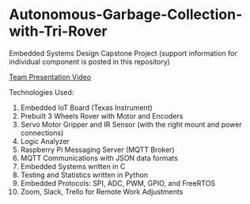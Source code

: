 # Autonomous-Garbage-Collection-with-Tri-Rover
Embedded Systems Design Capstone Project 
(support information for individual component is posted in this repository) 

[Team Presentation Video](https://youtu.be/qPk-7vAnpVI "Team Presentation Video")


Technologies Used:
1. Embedded IoT Board (Texas Instrument)
2. Prebuilt 3 Wheels Rover with Motor and Encoders
3. Servo Motor Gripper and IR Sensor (with the right mount and power connections)
4. Logic Analyzer
5. Raspberry Pi Messaging Server (MQTT Broker)
6. MQTT Communications with JSON data formats
7. Embedded Systems written in C
8. Testing and Statistics written in Python
9. Embedded Protocols: SPI, ADC, PWM, GPIO, and FreeRTOS
10. Zoom, Slack, Trello for Remote Work Adjustments
